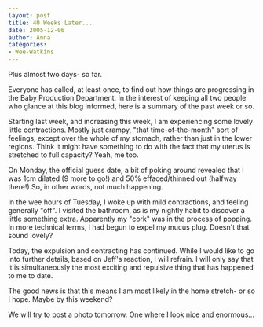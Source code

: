 ```yaml
---
layout: post
title: 40 Weeks Later...
date: 2005-12-06
author: Anna
categories:
- Wee-Watkins
---
```


Plus almost two days- so far.

Everyone has called, at least once, to find out how things are progressing in the Baby Production Department. In the interest of keeping all two people who glance at this blog informed, here is a summary of the past week or so.

Starting last week, and increasing this week, I am experiencing some lovely little contractions. Mostly just crampy, "that time-of-the-month" sort of feelings, except over the whole of my stomach, rather than just in the lower regions. Think it might have something to do with the fact that my uterus is stretched to full capacity? Yeah, me too.

On Monday, the official guess date, a bit of poking around revealed that I was 1cm dilated (9 more to go!) and 50% effaced/thinned out (halfway there!) So, in other words, not much happening.

In the wee hours of Tuesday, I woke up with mild contractions, and feeling generally "off". I visited the bathroom, as is my nightly habit to discover a little something extra. Apparently my "cork" was in the process of popping. In more technical terms, I had begun to expel my mucus plug. Doesn't that sound lovely?

Today, the expulsion and contracting has continued. While I would like to go into further details, based on Jeff's reaction, I will refrain. I will only say that it is simultaneously the most exciting and repulsive thing that has happened to me to date.

The good news is that this means I am most likely in the home stretch- or so I hope. Maybe by this weekend?

We will try to post a photo tomorrow. One where I look nice and enormous...